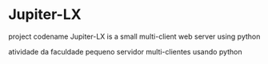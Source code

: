 # Jupiter-LX
project codename Jupiter-LX is a small multi-client web server using python

atividade da faculdade
pequeno servidor multi-clientes usando python 
